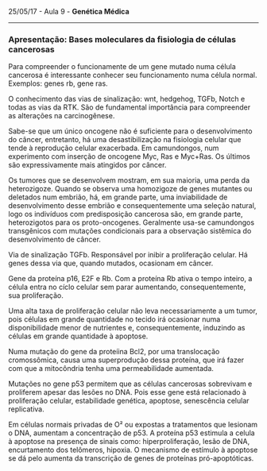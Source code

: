 25/05/17 - Aula 9 - **Genética Médica**

---

### Apresentação: Bases moleculares da fisiologia de células cancerosas

Para compreender o funcionamente de um gene mutado numa célula cancerosa é interessante conhecer seu funcionamento numa célula normal. Exemplos: genes rb, gene ras.

O conhecimento das vias de sinalização: wnt, hedgehog, TGFb, Notch e todas as vias da RTK. São de fundamental importância para compreender as alterações na carcinogênese.

Sabe-se que um único oncogene não é suficiente para o desenvolvimento do câncer, entretanto, há uma desastibilização na fisiologia celular que tende à reprodução celular exacerbada. Em camundongos, num experimento com inserção de oncogene  Myc, Ras e Myc+Ras. Os últimos são expressivamente mais atingidos por câncer.

Os tumores que se desenvolvem mostram, em sua maioria, uma perda da heterozigoze. Quando se observa uma homozigoze de genes mutantes ou deletados num embrião, há, em grande parte, uma inviabilidade de desenvolvimento desse embrião e consequentemente uma seleção natural, logo os indivíduos com predisposição cancerosa são, em grande parte, heterozigotos para os proto-oncogenes. Geralmente usa-se camundongos transgênicos com mutações condicionais para a observação sistêmica do desenvolvimento de câncer.

Via de sinalização TGFb. Responsável por inibir a proliferação celular. Há genes dessa via que, quando mutados, ocasionam em câncer.

Gene da proteína p16, E2F e Rb. Com a proteína Rb ativa o tempo inteiro, a célula entra no cíclo celular sem parar aumentando, consequentemente, sua proliferação.

Uma alta taxa de proliferação celular não leva necessariamente a um tumor, pois células em grande quantidade no tecido irá ocasionar numa disponibilidade menor de nutrientes e, consequentemente, induzindo as células  em grande quantidade à apoptose.

Numa mutação do gene da proteíina Bcl2, por uma translocação cromossômica, causa uma superprodução dessa proteína, que irá fazer com que a mitocôndria tenha uma permeabilidade aumentada.

Mutações no gene p53 permitem que as células cancerosas sobrevivam e proliferem apesar das lesões no DNA. Pois esse gene está relacionado à proliferação celular, estabilidade genética, apoptose, senescência celular replicativa.

Em células normais privadas de O² ou expostas a tratamentos que lesionam o DNA, aumentam a concentração de p53. A proteína p53 estimula a celula à apoptose na presença de sinais como: hiperproliferação, lesão de DNA, encurtamento dos telômeros, hipoxia. O mecanismo de estímulo à apoptose se dá pelo aumenta da transcrição de genes de proteínas pró-apoptóticas.

